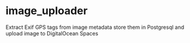 # image_uploader
Extract Exif GPS tags from image metadata store them in Postgresql and upload image to DigitalOcean Spaces
